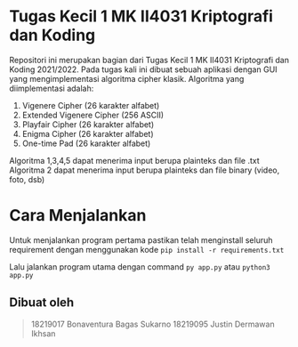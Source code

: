 # Tugas Kecil 1 MK II4031 Kriptografi dan Koding 

Repositori ini merupakan bagian dari Tugas Kecil 1 MK II4031 Kriptografi dan Koding 2021/2022. Pada tugas kali ini dibuat sebuah aplikasi dengan GUI yang mengimplementasi algoritma cipher klasik. Algoritma yang diimplementasi adalah:
1. Vigenere Cipher (26 karakter alfabet)
2. Extended Vigenere Cipher (256 ASCII)
3. Playfair Cipher (26 karakter alfabet)
4. Enigma Cipher (26 karakter alfabet)
5. One-time Pad (26 karakter alfabet)

Algoritma 1,3,4,5 dapat menerima input berupa plainteks dan file .txt
Algoritma 2 dapat menerima input berupa plainteks dan file binary (video, foto, dsb)

# Cara Menjalankan

Untuk menjalankan program pertama pastikan telah menginstall seluruh requirement dengan menggunakan kode
`pip install -r requirements.txt`

Lalu jalankan program utama dengan command
`py app.py`
atau
`python3 app.py`

## Dibuat oleh

> 18219017 Bonaventura Bagas Sukarno
> 18219095 Justin Dermawan Ikhsan
